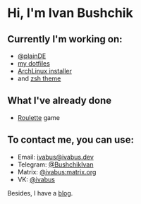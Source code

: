 
# Hi, I'm Ivan Bushchik

## Currently I'm working on:
- [@plainDE](https://plainde.org)
- [my dotfiles](https://github.com/ivabus/ivabus-dotfiles)
- [ArchLinux installer](https://github.com/ivabus/ivabus-arch-installer)
- and [zsh theme](https://github.com/ivabus/ivabus-zsh-theme)

## What I've already done
- [Roulette](https://github.com/ivabus/roulette) game

## To contact me, you can use:
- Email: <ivabus@ivabus.dev>
- Telegram: [@BushchikIvan](https://t.me/BushchikIvan)
- Matrix: [@ivabus:matrix.org](https://matrix.to/#/@ivabus:matrix.org)
- VK: [@ivabus](https://vk.com/ivabus)

Besides, I have a [blog](https://ivabus.dev).
